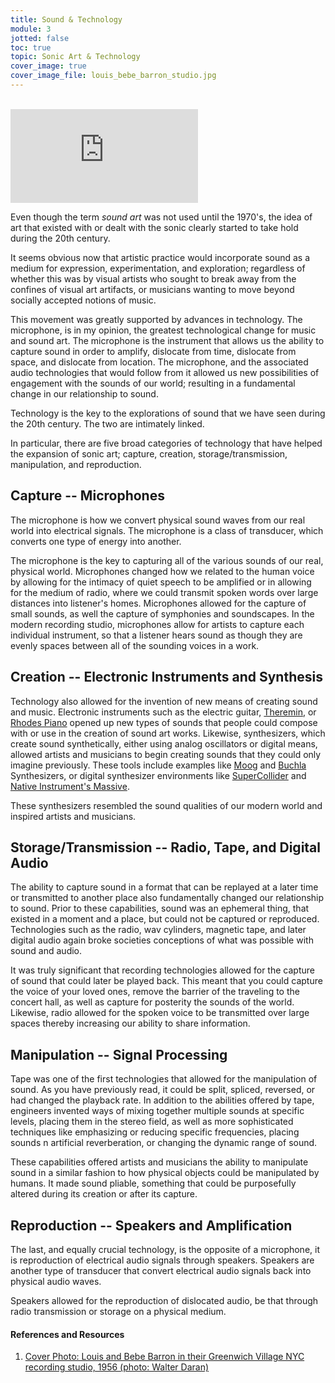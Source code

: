 ```yaml
---
title: Sound & Technology
module: 3
jotted: false
toc: true
topic: Sonic Art & Technology
cover_image: true
cover_image_file: louis_bebe_barron_studio.jpg
---
```



<br />

<div class="embed-responsive embed-responsive-16by9"><iframe class="embed-responsive-item" src="https://www.youtube.com/embed/MYrZf6_9eZI" frameborder="0" allow="accelerometer; autoplay; encrypted-media; gyroscope; picture-in-picture" allowfullscreen></iframe></div>


Even though the term _sound art_ was not used until the 1970's, the idea of art that existed with or dealt with the sonic clearly started to take hold during the 20th century.

It seems obvious now that artistic practice would incorporate sound as a medium for expression, experimentation, and exploration; regardless of whether this was by visual artists who sought to break away from the confines of visual art artifacts, or musicians wanting to move beyond socially accepted notions of music.

This movement was greatly supported by advances in technology. The microphone, is in my opinion, the greatest technological change for music and sound art. The microphone is the instrument that allows us the ability to capture sound in order to amplify, dislocate from time, dislocate from space, and dislocate from location. The microphone, and the associated audio technologies that would follow from it allowed us new possibilities of engagement with the sounds of our world; resulting in a fundamental change in our relationship to sound.

Technology is the key to the explorations of sound that we have seen during the 20th century. The two are intimately linked.



In particular, there are five broad categories of technology that have helped the expansion of sonic art; capture, creation, storage/transmission, manipulation, and reproduction.

## Capture -- Microphones

The microphone is how we convert physical sound waves from our real world into electrical signals. The microphone is a class of transducer, which converts one type of energy into another.

The microphone is the key to capturing all of the various sounds of our real, physical world. Microphones changed how we related to the human voice by allowing for the intimacy of quiet speech to be amplified or in allowing for the medium of radio, where we could transmit spoken words over large distances into listener's homes. Microphones allowed for the capture of small sounds, as well the capture of symphonies and soundscapes. In the modern recording studio, microphones allow for artists to capture each individual instrument, so that a listener hears sound as though they are evenly spaces between all of the sounding voices in a work.

## Creation -- Electronic Instruments and Synthesis

Technology also allowed for the invention of new means of creating sound and music. Electronic instruments such as the electric guitar, [Theremin](https://www.britannica.com/art/theremin), or [Rhodes Piano](https://en.wikipedia.org/wiki/Rhodes_piano) opened up new types of sounds that people could compose with or use in the creation of sound art works. Likewise, synthesizers, which create sound synthetically, either using analog oscillators or digital means, allowed artists and musicians to begin creating sounds that they could only imagine previously. These tools include examples like [Moog](https://www.moogmusic.com/original-series?type=14) and [Buchla](https://buchla.com/history/) Synthesizers, or digital synthesizer environments like [SuperCollider](https://supercollider.github.io) and [Native Instrument's Massive](https://www.native-instruments.com/en/products/komplete/synths/massive-x/).

These synthesizers resembled the sound qualities of our modern world and inspired artists and musicians.

## Storage/Transmission -- Radio, Tape, and Digital Audio

The ability to capture sound in a format that can be replayed at a later time or transmitted to another place also fundamentally changed our relationship to sound. Prior to these capabilities, sound was an ephemeral thing, that existed in a moment and a place, but could not be captured or reproduced. Technologies such as the radio, wav cylinders, magnetic tape, and later digital audio again broke societies conceptions of what was possible with sound and audio.

It was truly significant that recording technologies allowed for the capture of sound that could later be played back. This meant that you could capture the voice of your loved ones, remove the barrier of the traveling to the concert hall, as well as capture for posterity the sounds of the world. Likewise, radio allowed for the spoken voice to be transmitted over large spaces thereby increasing our ability to share information.

## Manipulation -- Signal Processing

Tape was one of the first technologies that allowed for the manipulation of sound. As you have previously read, it could be split, spliced, reversed, or had changed the playback rate. In addition to the abilities offered by tape, engineers invented ways of mixing together multiple sounds at specific levels, placing them in the stereo field, as well as more sophisticated techniques like emphasizing or reducing specific frequencies, placing sounds n artificial reverberation, or changing the dynamic range of sound.

These capabilities offered artists and musicians the ability to manipulate sound in a similar fashion to how physical objects could be manipulated by humans. It made sound pliable, something that could be purposefully altered during its creation or after its capture.

## Reproduction -- Speakers and Amplification

The last, and equally crucial technology, is the opposite of a microphone, it is reproduction of electrical audio signals through speakers. Speakers are another type of transducer that convert electrical audio signals back into physical audio waves.

Speakers allowed for the reproduction of dislocated audio, be that through radio transmission or storage on a physical medium.


<div class="ref">
<h4>References and Resources</h4>


<ol>
<li><a href="https://www.effectrode.com/knowledge-base/louis-barron-pioneer-of-tube-audio-effects/">Cover Photo: Louis and Bebe Barron in their Greenwich Village NYC recording studio, 1956 (photo: Walter Daran)</a></li>
</ol>
</div>
